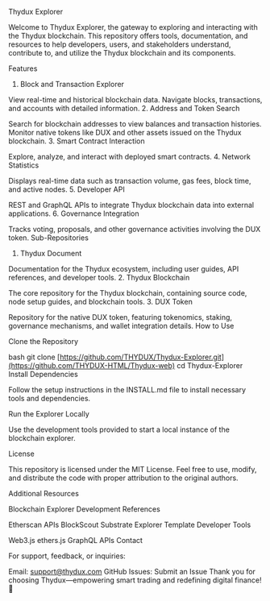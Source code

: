 Thydux Explorer

Welcome to Thydux Explorer, the gateway to exploring and interacting with the Thydux blockchain. This repository offers tools, documentation, and resources to help developers, users, and stakeholders understand, contribute to, and utilize the Thydux blockchain and its components.

Features

1. Block and Transaction Explorer

View real-time and historical blockchain data.
Navigate blocks, transactions, and accounts with detailed information.
2. Address and Token Search

Search for blockchain addresses to view balances and transaction histories.
Monitor native tokens like DUX and other assets issued on the Thydux blockchain.
3. Smart Contract Interaction

Explore, analyze, and interact with deployed smart contracts.
4. Network Statistics

Displays real-time data such as transaction volume, gas fees, block time, and active nodes.
5. Developer API

REST and GraphQL APIs to integrate Thydux blockchain data into external applications.
6. Governance Integration

Tracks voting, proposals, and other governance activities involving the DUX token.
Sub-Repositories

1. Thydux Document

Documentation for the Thydux ecosystem, including user guides, API references, and developer tools.
2. Thydux Blockchain

The core repository for the Thydux blockchain, containing source code, node setup guides, and blockchain tools.
3. DUX Token

Repository for the native DUX token, featuring tokenomics, staking, governance mechanisms, and wallet integration details.
How to Use

Clone the Repository

bash
git clone [https://github.com/THYDUX/Thydux-Explorer.git](https://github.com/THYDUX-HTML/Thydux-web)
cd Thydux-Explorer
Install Dependencies

Follow the setup instructions in the INSTALL.md file to install necessary tools and dependencies.

Run the Explorer Locally

Use the development tools provided to start a local instance of the blockchain explorer.

License

This repository is licensed under the MIT License. Feel free to use, modify, and distribute the code with proper attribution to the original authors.

Additional Resources

Blockchain Explorer Development References

Etherscan APIs
BlockScout
Substrate Explorer Template
Developer Tools

Web3.js
ethers.js
GraphQL APIs
Contact

For support, feedback, or inquiries:

Email: support@thydux.com
GitHub Issues: Submit an Issue
Thank you for choosing Thydux—empowering smart trading and redefining digital finance! 🏦


